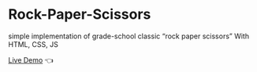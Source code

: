 # Rock-Paper-Scissors

simple implementation of grade-school classic “rock paper scissors” With HTML, CSS, JS

[Live Demo](https://farzadin.github.io/Rock-Paper-Scissors/) :point_left:
